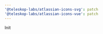 ```yaml
---
'@teleskop-labs/atlassian-icons-svg': patch
'@teleskop-labs/atlassian-icons-vue': patch
---
```


Init
